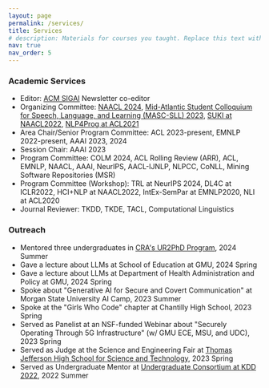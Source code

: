 ```yaml
---
layout: page
permalink: /services/
title: Services
# description: Materials for courses you taught. Replace this text with your description.
nav: true
nav_order: 5
---
```


<h3>Academic Services</h3>

<ul>	
    <li>Editor: <a href="https://sigai.acm.org/main/">ACM SIGAI</a> Newsletter co-editor</li>
    <li>Organizing Committee: <a href="https://2024.naacl.org/">NAACL 2024</a>, <a href="https://www.mascsll.org/">Mid-Atlantic Student Colloquium for Speech, Language, and Learning (MASC-SLL) 2023</a>, <a href="https://suki-workshop.github.io/">SUKI at NAACL2022</a>, <a href="https://nlp4prog.github.io/2021/">NLP4Prog at ACL2021</a></li>	
    <li>Area Chair/Senior Program Committee: ACL 2023-present, EMNLP 2022-present, AAAI 2023, 2024</li>
    <li>Session Chair: AAAI 2023</li>
    <li>Program Committee: COLM 2024, ACL Rolling Review (ARR), ACL, EMNLP, NAACL, AAAI, NeurIPS, AACL-IJNLP, NLPCC, CoNLL, Mining Software Repositories (MSR)</li>
    <li>Program Committee (Workshop): TRL at NeurIPS 2024, DL4C at ICLR2022, HCI+NLP at NAACL2022, IntEx-SemPar at EMNLP2020, NLI at ACL2020</li>
    <li>Journal Reviewer: TKDD, TKDE, TACL, Computational Linguistics</li>
</ul>

<h3>Outreach</h3>
<ul>
    <li>Mentored three undergraduates in <a href="https://cra.org/ur2phd/">CRA's UR2PhD Program</a>, 2024 Summer</li>
    <li>Gave a lecture about LLMs at School of Education at GMU, 2024 Spring</li>
    <li>Gave a lecture about LLMs at Department of Health Administration and Policy at GMU, 2024 Spring</li>
    <li>Spoke about "Generative AI for Secure and Covert Communication" at Morgan State University AI Camp, 2023 Summer</li>
    <li>Spoke at the "Girls Who Code" chapter at Chantilly High School, 2023 Spring</li>
    <li>Served as Panelist at an NSF-funded Webinar about "Securely Operating Through 5G Infrastructure" (w/ GMU ECE, MSU, and UDC), 2023 Spring</li>
    <li>Served as Judge at the Science and Engineering Fair at <a href="https://tjhsst.fcps.edu/">Thomas Jefferson High School for Science and Technology</a>, 2023 Spring</li>
    <li>Served as Undergraduate Mentor at <a href="https://kdd.org/kdd2022/cfpUG.html">Undergraduate Consortium at KDD 2022</a>, 2022 Summer</li>
</ul>